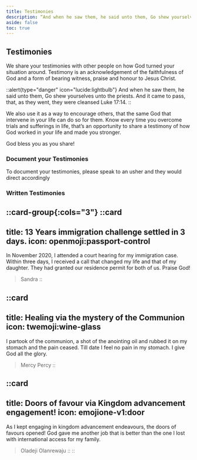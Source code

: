 ```yaml
---
title: Testimonies
description: “And when he saw them, he said unto them, Go shew yourselves unto the priests. And it came to pass, that, as they went, they were cleansed ” Luke 17:14
aside: false
toc: true
---
```


## Testimonies

We share your testimonies with other people on how God turned your situation around. Testimony is an acknowledgement of the faithfulness of God and a form of bearing witness, praise and honour to Jesus Christ.

::alert{type="danger" icon="lucide:lightbulb"}
  And when he saw them, he said unto them, Go shew yourselves unto the priests. 
  And it came to pass, that, as they went, they were cleansed 
  Luke 17:14.
::


We also use it as a way to encourage others, that the same God that intervene in your life can do so for them. Know every time you overcome trials and sufferings in life, that’s an opportunity to share a testimony of how God worked in your life and made you stronger. <br>

God bless you as you share!

### Document your Testimonies

To document your testimonies, please speak to an usher and they would direct accordingly

### Written Testimonies 

::card-group{:cols="3"}
  ::card
  ---
  title: 13 Years immigration challenge settled in 3 days.
  icon: openmoji:passport-control
  ---
  In November 2020, I attended a court hearing for my immigration case. Within three days, I received a call that changed my life and that of my daughter. They had granted our residence permit for both of us. Praise God!
  
  > Sandra
  ::

  ::card
  ---
  title: Healing via the mystery of the Communion
  icon: twemoji:wine-glass
  ---
   I partook of the communion, a shot of the anointing oil and rubbed it on my stomach and the pain ceased. Till date I feel no pain in my stomach. I give God all the glory.
   
   > Mercy Percy
  ::

  ::card
  ---
  title: Doors of favour via Kingdom advancement engagement!
  icon: emojione-v1:door
  ---
  As I kept engaging in kingdom advancement endeavours, the doors of favours opened! God gave me another job that is better than the one I lost with international access for my family.
  
  >Oladeji Olanrewaju
  ::
::

